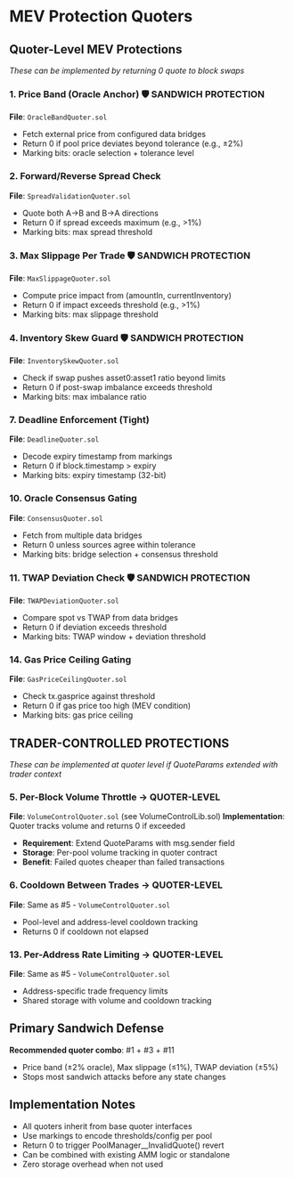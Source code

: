 # MEV Protection Quoters

## Quoter-Level MEV Protections
*These can be implemented by returning 0 quote to block swaps*

### 1. Price Band (Oracle Anchor) 🛡️ SANDWICH PROTECTION
**File**: `OracleBandQuoter.sol`
- Fetch external price from configured data bridges
- Return 0 if pool price deviates beyond tolerance (e.g., ±2%)
- Marking bits: oracle selection + tolerance level

### 2. Forward/Reverse Spread Check  
**File**: `SpreadValidationQuoter.sol`
- Quote both A→B and B→A directions
- Return 0 if spread exceeds maximum (e.g., >1%)
- Marking bits: max spread threshold

### 3. Max Slippage Per Trade 🛡️ SANDWICH PROTECTION
**File**: `MaxSlippageQuoter.sol`
- Compute price impact from (amountIn, currentInventory)
- Return 0 if impact exceeds threshold (e.g., >1%)
- Marking bits: max slippage threshold

### 4. Inventory Skew Guard 🛡️ SANDWICH PROTECTION
**File**: `InventorySkewQuoter.sol`
- Check if swap pushes asset0:asset1 ratio beyond limits
- Return 0 if post-swap imbalance exceeds threshold
- Marking bits: max imbalance ratio

### 7. Deadline Enforcement (Tight)
**File**: `DeadlineQuoter.sol`  
- Decode expiry timestamp from markings
- Return 0 if block.timestamp > expiry
- Marking bits: expiry timestamp (32-bit)

### 10. Oracle Consensus Gating
**File**: `ConsensusQuoter.sol`
- Fetch from multiple data bridges
- Return 0 unless sources agree within tolerance
- Marking bits: bridge selection + consensus threshold

### 11. TWAP Deviation Check 🛡️ SANDWICH PROTECTION
**File**: `TWAPDeviationQuoter.sol`
- Compare spot vs TWAP from data bridges
- Return 0 if deviation exceeds threshold
- Marking bits: TWAP window + deviation threshold

### 14. Gas Price Ceiling Gating
**File**: `GasPriceCeilingQuoter.sol`
- Check tx.gasprice against threshold
- Return 0 if gas price too high (MEV condition)
- Marking bits: gas price ceiling

## TRADER-CONTROLLED PROTECTIONS
*These can be implemented at quoter level if QuoteParams extended with trader context*

### 5. Per-Block Volume Throttle → **QUOTER-LEVEL** 
**File**: `VolumeControlQuoter.sol` (see VolumeControlLib.sol)
**Implementation**: Quoter tracks volume and returns 0 if exceeded
- **Requirement**: Extend QuoteParams with msg.sender field
- **Storage**: Per-pool volume tracking in quoter contract
- **Benefit**: Failed quotes cheaper than failed transactions

### 6. Cooldown Between Trades → **QUOTER-LEVEL**
**File**: Same as #5 - `VolumeControlQuoter.sol`
- Pool-level and address-level cooldown tracking
- Returns 0 if cooldown not elapsed

### 13. Per-Address Rate Limiting → **QUOTER-LEVEL**
**File**: Same as #5 - `VolumeControlQuoter.sol`
- Address-specific trade frequency limits
- Shared storage with volume and cooldown tracking

## Primary Sandwich Defense
**Recommended quoter combo**: #1 + #3 + #11
- Price band (±2% oracle), Max slippage (≤1%), TWAP deviation (±5%)
- Stops most sandwich attacks before any state changes

## Implementation Notes
- All quoters inherit from base quoter interfaces
- Use markings to encode thresholds/config per pool
- Return 0 to trigger PoolManager__InvalidQuote() revert
- Can be combined with existing AMM logic or standalone
- Zero storage overhead when not used
